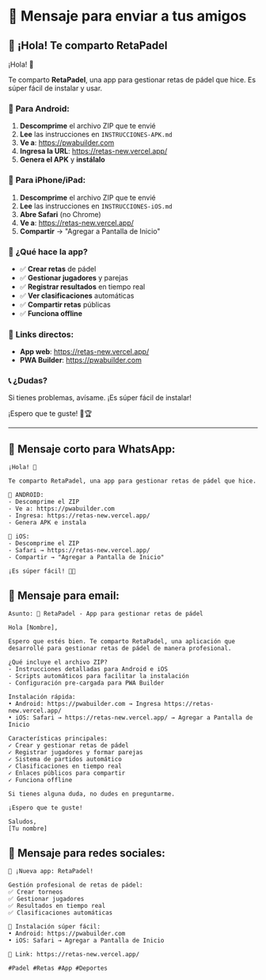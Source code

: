 # 📱 Mensaje para enviar a tus amigos

## 🎾 ¡Hola! Te comparto RetaPadel

¡Hola! 👋

Te comparto **RetaPadel**, una app para gestionar retas de pádel que hice. Es súper fácil de instalar y usar.

### 📱 **Para Android:**

1. **Descomprime** el archivo ZIP que te envié
2. **Lee** las instrucciones en `INSTRUCCIONES-APK.md`
3. **Ve a**: https://pwabuilder.com
4. **Ingresa la URL**: https://retas-new.vercel.app/
5. **Genera el APK** y **instálalo**

### 🍎 **Para iPhone/iPad:**

1. **Descomprime** el archivo ZIP que te envié
2. **Lee** las instrucciones en `INSTRUCCIONES-iOS.md`
3. **Abre Safari** (no Chrome)
4. **Ve a**: https://retas-new.vercel.app/
5. **Compartir** → "Agregar a Pantalla de Inicio"

### 🎯 **¿Qué hace la app?**

- ✅ **Crear retas** de pádel
- ✅ **Gestionar jugadores** y parejas
- ✅ **Registrar resultados** en tiempo real
- ✅ **Ver clasificaciones** automáticas
- ✅ **Compartir retas** públicas
- ✅ **Funciona offline**

### 🔗 **Links directos:**

- **App web**: https://retas-new.vercel.app/
- **PWA Builder**: https://pwabuilder.com

### 📞 **¿Dudas?**

Si tienes problemas, avísame. ¡Es súper fácil de instalar!

¡Espero que te guste! 🎾🏆

---

## 📝 **Mensaje corto para WhatsApp:**

```
¡Hola! 👋

Te comparto RetaPadel, una app para gestionar retas de pádel que hice.

📱 ANDROID:
- Descomprime el ZIP
- Ve a: https://pwabuilder.com
- Ingresa: https://retas-new.vercel.app/
- Genera APK e instala

🍎 iOS:
- Descomprime el ZIP
- Safari → https://retas-new.vercel.app/
- Compartir → "Agregar a Pantalla de Inicio"

¡Es súper fácil! 🎾📱
```

## 📝 **Mensaje para email:**

```
Asunto: 🎾 RetaPadel - App para gestionar retas de pádel

Hola [Nombre],

Espero que estés bien. Te comparto RetaPadel, una aplicación que desarrollé para gestionar retas de pádel de manera profesional.

¿Qué incluye el archivo ZIP?
- Instrucciones detalladas para Android e iOS
- Scripts automáticos para facilitar la instalación
- Configuración pre-cargada para PWA Builder

Instalación rápida:
• Android: https://pwabuilder.com → Ingresa https://retas-new.vercel.app/
• iOS: Safari → https://retas-new.vercel.app/ → Agregar a Pantalla de Inicio

Características principales:
✓ Crear y gestionar retas de pádel
✓ Registrar jugadores y formar parejas
✓ Sistema de partidos automático
✓ Clasificaciones en tiempo real
✓ Enlaces públicos para compartir
✓ Funciona offline

Si tienes alguna duda, no dudes en preguntarme.

¡Espero que te guste!

Saludos,
[Tu nombre]
```

## 📝 **Mensaje para redes sociales:**

```
🎾 ¡Nueva app: RetaPadel!

Gestión profesional de retas de pádel:
✅ Crear torneos
✅ Gestionar jugadores
✅ Resultados en tiempo real
✅ Clasificaciones automáticas

📱 Instalación súper fácil:
• Android: https://pwabuilder.com
• iOS: Safari → Agregar a Pantalla de Inicio

🔗 Link: https://retas-new.vercel.app/

#Padel #Retas #App #Deportes
```
